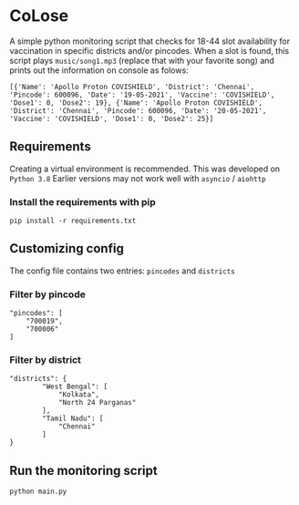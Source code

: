 # CoLose

A simple python monitoring script that checks for 18-44 slot availability for vaccination in specific districts and/or pincodes.
When a slot is found, this script plays `music/song1.mp3` (replace that with your favorite song) and prints out the information on console as folows:

    [{'Name': 'Apollo Proton COVISHIELD', 'District': 'Chennai', 'Pincode': 600096, 'Date': '19-05-2021', 'Vaccine': 'COVISHIELD', 'Dose1': 0, 'Dose2': 19}, {'Name': 'Apollo Proton COVISHIELD', 'District': 'Chennai', 'Pincode': 600096, 'Date': '20-05-2021', 'Vaccine': 'COVISHIELD', 'Dose1': 0, 'Dose2': 25}]    

## Requirements
Creating a virtual environment is recommended.
This was developed on `Python 3.8`
Earlier versions may not work well with `asyncio` / `aiohttp`
### Install the requirements with pip
    pip install -r requirements.txt

## Customizing config
The config file contains two entries: `pincodes` and `districts`  
### Filter by pincode  
  

    "pincodes": [
        "700019",
        "700006"
    ]  

### Filter by district
  

    "districts": {
            "West Bengal": [
                "Kolkata",
                "North 24 Parganas"
            ],
            "Tamil Nadu": [
                "Chennai"
            ]
    }

## Run the monitoring script
    python main.py
